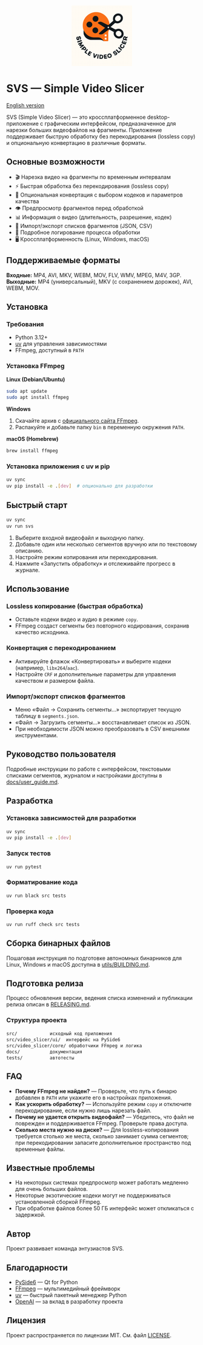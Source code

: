 <p align="center">
  <img src="./logo.png" alt="Simple Logger Logo" width="160" height=auto/>
</p>

# SVS — Simple Video Slicer

[English version](README_EN.md)

SVS (Simple Video Slicer) — это кроссплатформенное desktop-приложение с графическим интерфейсом, предназначенное для нарезки больших видеофайлов на фрагменты. Приложение поддерживает быструю обработку без перекодирования (lossless copy) и опциональную конвертацию в различные форматы.


## Основные возможности
- 🎬 Нарезка видео на фрагменты по временным интервалам
- ⚡ Быстрая обработка без перекодирования (lossless copy)
- 🔄 Опциональная конвертация с выбором кодеков и параметров качества
- 👁️ Предпросмотр фрагментов перед обработкой
- 📊 Информация о видео (длительность, разрешение, кодек)
- 💾 Импорт/экспорт списков фрагментов (JSON, CSV)
- 📝 Подробное логирование процесса обработки
- 🖥️ Кроссплатформенность (Linux, Windows, macOS)

## Поддерживаемые форматы
**Входные:** MP4, AVI, MKV, WEBM, MOV, FLV, WMV, MPEG, M4V, 3GP.  
**Выходные:** MP4 (универсальный), MKV (с сохранением дорожек), AVI, WEBM, MOV.

## Установка
### Требования
- Python 3.12+
- [uv](https://github.com/astral-sh/uv) для управления зависимостями
- FFmpeg, доступный в `PATH`

### Установка FFmpeg
**Linux (Debian/Ubuntu)**
```bash
sudo apt update
sudo apt install ffmpeg
```

**Windows**
1. Скачайте архив с [официального сайта FFmpeg](https://ffmpeg.org/download.html).
2. Распакуйте и добавьте папку `bin` в переменную окружения `PATH`.

**macOS (Homebrew)**
```bash
brew install ffmpeg
```

### Установка приложения с uv и pip
```bash
uv sync
uv pip install -e .[dev]  # опционально для разработки
```

## Быстрый старт
```bash
uv sync
uv run svs
```
1. Выберите входной видеофайл и выходную папку.
2. Добавьте один или несколько сегментов вручную или по текстовому описанию.
3. Настройте режим копирования или перекодирования.
4. Нажмите «Запустить обработку» и отслеживайте прогресс в журнале.

## Использование
### Lossless копирование (быстрая обработка)
- Оставьте кодеки видео и аудио в режиме `copy`.
- FFmpeg создаст сегменты без повторного кодирования, сохранив качество исходника.

### Конвертация с перекодированием
- Активируйте флажок «Конвертировать» и выберите кодеки (например, `libx264`/`aac`).
- Настройте `CRF` и дополнительные параметры для управления качеством и размером файла.

### Импорт/экспорт списков фрагментов
- Меню «Файл → Сохранить сегменты…» экспортирует текущую таблицу в `segments.json`.
- «Файл → Загрузить сегменты…» восстанавливает список из JSON.
- При необходимости JSON можно преобразовать в CSV внешними инструментами.

## Руководство пользователя
Подробные инструкции по работе с интерфейсом, текстовыми списками сегментов, журналом и настройками доступны в [docs/user_guide.md](docs/user_guide.md).

## Разработка
### Установка зависимостей для разработки
```bash
uv sync
uv pip install -e .[dev]
```

### Запуск тестов
```bash
uv run pytest
```

### Форматирование кода
```bash
uv run black src tests
```

### Проверка кода
```bash
uv run ruff check src tests
```

## Сборка бинарных файлов
Пошаговая инструкция по подготовке автономных бинарников для Linux, Windows и macOS доступна в [utils/BUILDING.md](utils/BUILDING.md).

## Подготовка релиза
Процесс обновления версии, ведения списка изменений и публикации релиза описан в [RELEASING.md](RELEASING.md).

### Структура проекта
```
src/            исходный код приложения
src/video_slicer/ui/  интерфейс на PySide6
src/video_slicer/core/ обработчики FFmpeg и логика
docs/           документация
tests/          автотесты
```

## FAQ
- **Почему FFmpeg не найден?** — Проверьте, что путь к бинарю добавлен в `PATH` или укажите его в настройках приложения.
- **Как ускорить обработку?** — Используйте режим `copy` и отключите перекодирование, если нужно лишь нарезать файл.
- **Почему не удается открыть видеофайл?** — Убедитесь, что файл не поврежден и поддерживается FFmpeg. Проверьте права доступа.
- **Сколько места нужно на диске?** — Для lossless-копирования требуется столько же места, сколько занимает сумма сегментов; при перекодировании запасите дополнительное пространство под временные файлы.

## Известные проблемы
- На некоторых системах предпросмотр может работать медленно для очень больших файлов.
- Некоторые экзотические кодеки могут не поддерживаться установленной сборкой FFmpeg.
- При обработке файлов более 50 ГБ интерфейс может откликаться с задержкой.

## Автор
Проект развивает команда энтузиастов SVS.

## Благодарности
- [PySide6](https://doc.qt.io/qtforpython/) — Qt for Python
- [FFmpeg](https://ffmpeg.org/) — мультимедийный фреймворк
- [uv](https://github.com/astral-sh/uv) — быстрый пакетный менеджер Python
- [OpenAI](https://openai.com) — за вклад в разработку проекта

## Лицензия
Проект распространяется по лицензии MIT. См. файл [LICENSE](LICENSE).
